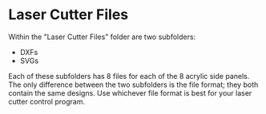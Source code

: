 # Laser Cutter Files

Within the "Laser Cutter Files" folder are two subfolders:

* DXFs
* SVGs

Each of these subfolders has 8 files for each of the 8 acrylic side panels. The only difference between the two subfolders is the file format; they both contain the same designs. Use whichever file format is best for your laser cutter control program.